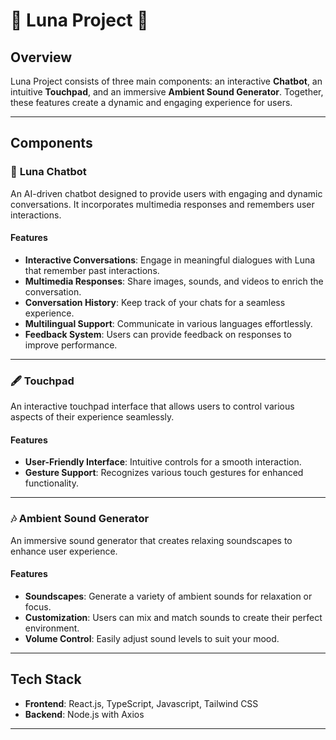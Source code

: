 # 🌟 **Luna Project** 🌟

## **Overview**

Luna Project consists of three main components: an interactive **Chatbot**, an intuitive **Touchpad**, and an immersive **Ambient Sound Generator**. Together, these features create a dynamic and engaging experience for users.

---

## **Components**

### 🤖 **Luna Chatbot**

An AI-driven chatbot designed to provide users with engaging and dynamic conversations. It incorporates multimedia responses and remembers user interactions.

#### **Features**
- **Interactive Conversations**: Engage in meaningful dialogues with Luna that remember past interactions.
- **Multimedia Responses**: Share images, sounds, and videos to enrich the conversation.
- **Conversation History**: Keep track of your chats for a seamless experience.
- **Multilingual Support**: Communicate in various languages effortlessly.
- **Feedback System**: Users can provide feedback on responses to improve performance.

---

### 🖋️ **Touchpad**

An interactive touchpad interface that allows users to control various aspects of their experience seamlessly.

#### **Features**
- **User-Friendly Interface**: Intuitive controls for a smooth interaction.
- **Gesture Support**: Recognizes various touch gestures for enhanced functionality.

---

### 🎶 **Ambient Sound Generator**

An immersive sound generator that creates relaxing soundscapes to enhance user experience.

#### **Features**
- **Soundscapes**: Generate a variety of ambient sounds for relaxation or focus.
- **Customization**: Users can mix and match sounds to create their perfect environment.
- **Volume Control**: Easily adjust sound levels to suit your mood.

---

## **Tech Stack**

- **Frontend**: React.js, TypeScript, Javascript, Tailwind CSS
- **Backend**: Node.js with Axios

---
